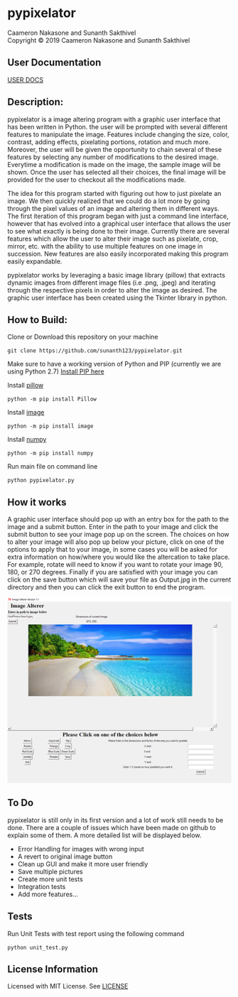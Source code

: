 # pypixelator

Caameron Nakasone and Sunanth Sakthivel</br>
Copyright © 2019 Caameron Nakasone and Sunanth Sakthivel

## User Documentation
[USER DOCS](https://github.com/sunanth123/pypixelator/blob/master/User%20Documentation%20pypixelator.pdf)

## Description:
pypixelator is a image altering program with a graphic user interface that has been written in Python.
the user will be prompted with several different features to manipulate the image. Features include changing the size, color, contrast, adding effects, pixelating portions, rotation and much more. Moreover, the user will be given the opportunity to chain several of these features by selecting any number of modifications to the desired image. Everytime a modification is made on the image, the sample image will be shown. Once the user has selected all their choices, the final image will be provided for the user to checkout all the modifications made.


The idea for this program started with figuring out how to just pixelate an image. We then quickly realized that we could do a lot more by going through the pixel values of an image and altering them in different ways. The first iteration of this program began with just a command line interface, however that has evolved into a graphical user interface that allows the user to see what exactly is being done to their image. Currently there are several features which allow the user to alter their image such as pixelate, crop, mirror, etc. with the ability to use multiple features on one image in succession. New features are also easily incorporated making this program easily expandable.

pypixelator works by leveraging a basic image library (pillow) that extracts dynamic images from different image files (i.e .png, .jpeg) and iterating through the respective pixels in order to alter the image as desired. The graphic user interface has been created using the Tkinter library in python.

## How to Build:
Clone or Download this repository on your machine
```
git clone https://github.com/sunanth123/pypixelator.git
```

Make sure to have a working version of Python and PIP (currently we are using Python 2.7)
[Install PIP here](https://pip.pypa.io/en/stable/installing/)


Install [pillow](https://pypi.org/project/Pillow/2.2.2/)
```
python -m pip install Pillow
```
Install [image](https://pillow.readthedocs.io/en/3.1.x/reference/Image.html)
```
python -m pip install image
```
Install [numpy](https://www.numpy.org/)
```
python -m pip install numpy
```
Run main file on command line
```
python pypixelator.py
```

## How it works
A graphic user interface should pop up with an entry box for the path to the image and a submit button. Enter in the path to your image and click the submit button to see your image pop up on the screen. The choices on how to alter your image will also pop up below your picture, click on one of the options to apply that to your image, in some cases you will be asked for extra information on how/where you would like the altercation to take place. For example, rotate will need to know if you want to rotate your image 90, 180, or 270 degrees. Finally if you are satisfied with your image you can click on the save button which will save your file as Output.jpg in the current directory and then you can click the exit button to end the program.

![alt text](https://github.com/sunanth123/pypixelator/blob/readMe/src/images/readmeImage.PNG)

## To Do
pypixelator is still only in its first version and a lot of work still needs to be done. There are a couple of issues which have been made on github to explain some of them. A more detailed list will be displayed below.

* Error Handling for images with wrong input
* A revert to original image button
* Clean up GUI and make it more user friendly
* Save multiple pictures
* Create more unit tests
* Integration tests
* Add more features...

## Tests
Run Unit Tests with test report using the following command
```
python unit_test.py
```

## License Information
Licensed with MIT License. See [LICENSE](/LICENSE)
